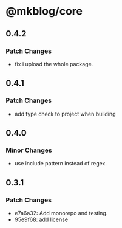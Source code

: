 # @mkblog/core

## 0.4.2

### Patch Changes

- fix i upload the whole package.

## 0.4.1

### Patch Changes

- add type check to project when building

## 0.4.0

### Minor Changes

- use include pattern instead of regex.

## 0.3.1

### Patch Changes

- e7a6a32: Add monorepo and testing.
- 95e9f68: add license
